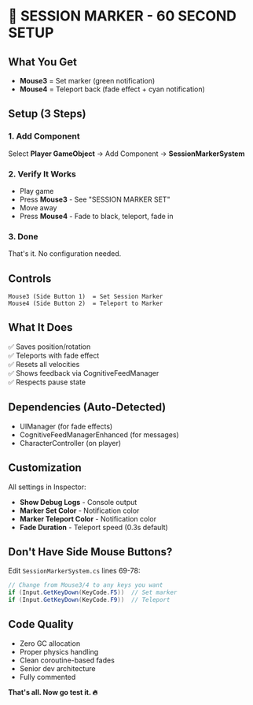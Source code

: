 # 🚀 SESSION MARKER - 60 SECOND SETUP

## What You Get
- **Mouse3** = Set marker (green notification)
- **Mouse4** = Teleport back (fade effect + cyan notification)

## Setup (3 Steps)

### 1. Add Component
Select **Player GameObject** → Add Component → **SessionMarkerSystem**

### 2. Verify It Works
- Play game
- Press **Mouse3** - See "SESSION MARKER SET" 
- Move away
- Press **Mouse4** - Fade to black, teleport, fade in

### 3. Done
That's it. No configuration needed.

## Controls
```
Mouse3 (Side Button 1)  = Set Session Marker
Mouse4 (Side Button 2)  = Teleport to Marker
```

## What It Does
✅ Saves position/rotation  
✅ Teleports with fade effect  
✅ Resets all velocities  
✅ Shows feedback via CognitiveFeedManager  
✅ Respects pause state  

## Dependencies (Auto-Detected)
- UIManager (for fade effects)
- CognitiveFeedManagerEnhanced (for messages)
- CharacterController (on player)

## Customization
All settings in Inspector:
- **Show Debug Logs** - Console output
- **Marker Set Color** - Notification color
- **Marker Teleport Color** - Notification color  
- **Fade Duration** - Teleport speed (0.3s default)

## Don't Have Side Mouse Buttons?
Edit `SessionMarkerSystem.cs` lines 69-78:
```csharp
// Change from Mouse3/4 to any keys you want
if (Input.GetKeyDown(KeyCode.F5))  // Set marker
if (Input.GetKeyDown(KeyCode.F9))  // Teleport
```

## Code Quality
- Zero GC allocation
- Proper physics handling
- Clean coroutine-based fades
- Senior dev architecture
- Fully commented

**That's all. Now go test it. 🔥**
